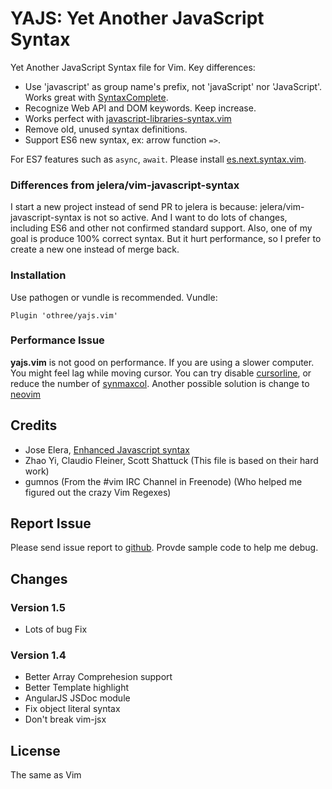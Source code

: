 YAJS: Yet Another JavaScript Syntax
===================================

Yet Another JavaScript Syntax file for Vim. Key differences:

* Use 'javascript' as group name's prefix, not 'javaScript' nor 'JavaScript'. Works great with [SyntaxComplete](https://github.com/vim-scripts/SyntaxComplete).
* Recognize Web API and DOM keywords. Keep increase.
* Works perfect with [javascript-libraries-syntax.vim](https://github.com/othree/javascript-libraries-syntax.vim)
* Remove old, unused syntax definitions.
* Support ES6 new syntax, ex: arrow function `=>`. 

For ES7 features such as `async`, `await`. Please install [es.next.syntax.vim](https://github.com/othree/es.next.syntax.vim).

### Differences from jelera/vim-javascript-syntax

I start a new project instead of send PR to jelera is because: jelera/vim-javascript-syntax is not so active. 
And I want to do lots of changes, including ES6 and other not confirmed standard support.
Also, one of my goal is produce 100% correct syntax.
But it hurt performance, so I prefer to create a new one instead of merge back.

### Installation

Use pathogen or vundle is recommended. Vundle:

    Plugin 'othree/yajs.vim'

### Performance Issue

**yajs.vim** is not good on performance. If you are using a slower computer. You might feel lag while moving cursor. You can try disable [cursorline](http://vimdoc.sourceforge.net/htmldoc/options.html#%27cursorline%27), or reduce the number of [synmaxcol](http://vimdoc.sourceforge.net/htmldoc/options.html#%27synmaxcol%27). Another possible solution is change to [neovim](https://neovim.io/)

Credits
-------

- Jose Elera, [Enhanced Javascript syntax](http://www.vim.org/scripts/script.php?script_id=3425)
- Zhao Yi, Claudio Fleiner, Scott Shattuck (This file is based on their hard work)
- gumnos (From the #vim IRC Channel in Freenode) (Who helped me figured out the crazy Vim Regexes)

Report Issue
------------

Please send issue report to [github](https://github.com/othree/yajs.vim/issues). Provde sample code to help me debug.

Changes
-------

### Version 1.5
- Lots of bug Fix

### Version 1.4
- Better Array Comprehesion support
- Better Template highlight
- AngularJS JSDoc module
- Fix object literal syntax
- Don't break vim-jsx

License
-------

The same as Vim


